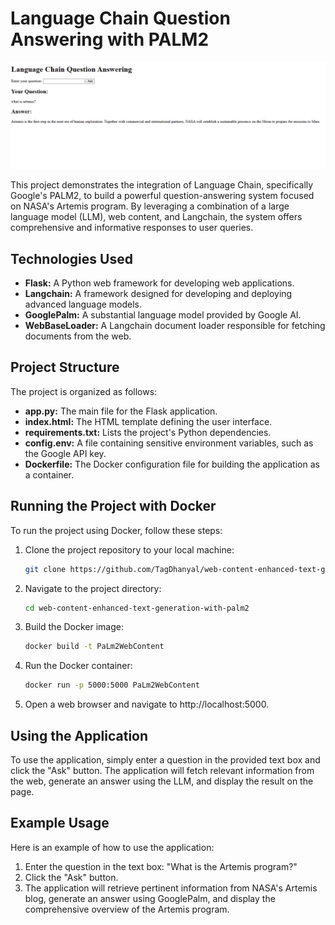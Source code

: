 # Language Chain Question Answering with PALM2

![Application Screenshot](image/Screenshot.png)

This project demonstrates the integration of Language Chain, specifically Google's PALM2, to build a powerful question-answering system focused on NASA's Artemis program. By leveraging a combination of a large language model (LLM), web content, and Langchain, the system offers comprehensive and informative responses to user queries.

## Technologies Used

- **Flask:** A Python web framework for developing web applications.
- **Langchain:** A framework designed for developing and deploying advanced language models.
- **GooglePalm:** A substantial language model provided by Google AI.
- **WebBaseLoader:** A Langchain document loader responsible for fetching documents from the web.

## Project Structure

The project is organized as follows:

- **app.py:** The main file for the Flask application.
- **index.html:** The HTML template defining the user interface.
- **requirements.txt:** Lists the project's Python dependencies.
- **config.env:** A file containing sensitive environment variables, such as the Google API key.
- **Dockerfile:** The Docker configuration file for building the application as a container.

## Running the Project with Docker

To run the project using Docker, follow these steps:

1. Clone the project repository to your local machine:

   ```bash
   git clone https://github.com/TagDhanyal/web-content-enhanced-text-generation-with-palm2
2. Navigate to the project directory:
    ```bash
    cd web-content-enhanced-text-generation-with-palm2
3. Build the Docker image:

    ```bash
    docker build -t PaLm2WebContent
4. Run the Docker container:

    ```bash
    docker run -p 5000:5000 PaLm2WebContent
5. Open a web browser and navigate to http://localhost:5000.

## Using the Application

To use the application, simply enter a question in the provided text box and click the "Ask" button. The application will fetch relevant information from the web, generate an answer using the LLM, and display the result on the page.

## Example Usage
Here is an example of how to use the application:

1. Enter the question in the text box: "What is the Artemis program?"
2. Click the "Ask" button.
3. The application will retrieve pertinent information from NASA's Artemis blog, generate an answer using GooglePalm, and display the comprehensive overview of the Artemis program.
